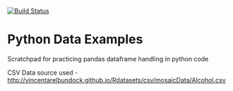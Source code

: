 [![Build Status](https://travis-ci.org/hrmeetsingh/Python-Data-Example.svg?branch=master)](https://travis-ci.org/hrmeetsingh/Python-Data-Example)

# Python Data Examples
Scratchpad for practicing pandas dataframe handling in python code

CSV Data source used - http://vincentarelbundock.github.io/Rdatasets/csv/mosaicData/Alcohol.csv
 

